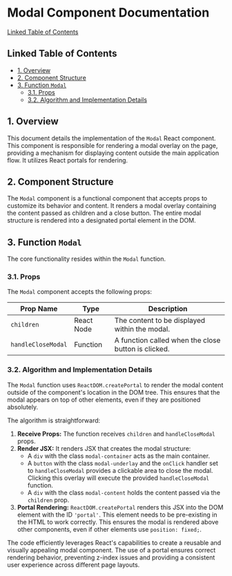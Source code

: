 # Modal Component Documentation

[Linked Table of Contents](#linked-table-of-contents)

## Linked Table of Contents

* [1. Overview](#1-overview)
* [2. Component Structure](#2-component-structure)
* [3. Function `Modal`](#3-function-modal)
    * [3.1. Props](#31-props)
    * [3.2. Algorithm and Implementation Details](#32-algorithm-and-implementation-details)


## 1. Overview

This document details the implementation of the `Modal` React component. This component is responsible for rendering a modal overlay on the page, providing a mechanism for displaying content outside the main application flow.  It utilizes React portals for rendering.

## 2. Component Structure

The `Modal` component is a functional component that accepts props to customize its behavior and content.  It renders a modal overlay containing the content passed as children and a close button.  The entire modal structure is rendered into a designated portal element in the DOM.

## 3. Function `Modal`

The core functionality resides within the `Modal` function.

### 3.1. Props

The `Modal` component accepts the following props:

| Prop Name          | Type        | Description                                          |
|----------------------|-------------|------------------------------------------------------|
| `children`          | React Node  | The content to be displayed within the modal.       |
| `handleCloseModal` | Function    | A function called when the close button is clicked. |


### 3.2. Algorithm and Implementation Details

The `Modal` function uses `ReactDOM.createPortal` to render the modal content outside of the component's location in the DOM tree. This ensures that the modal appears on top of other elements, even if they are positioned absolutely.

The algorithm is straightforward:

1. **Receive Props:** The function receives `children` and `handleCloseModal` props.
2. **Render JSX:** It renders JSX that creates the modal structure:
    * A `div` with the class `modal-container` acts as the main container.
    * A `button` with the class `modal-underlay` and the `onClick` handler set to `handleCloseModal` provides a clickable area to close the modal.  Clicking this overlay will execute the provided `handleCloseModal` function.
    * A `div` with the class `modal-content` holds the content passed via the `children` prop.
3. **Portal Rendering:**  `ReactDOM.createPortal` renders this JSX into the DOM element with the ID `'portal'`.  This element needs to be pre-existing in the HTML to work correctly.  This ensures the modal is rendered above other components, even if other elements use `position: fixed;`.


The code efficiently leverages React's capabilities to create a reusable and visually appealing modal component. The use of a portal ensures correct rendering behavior, preventing z-index issues and providing a consistent user experience across different page layouts.
